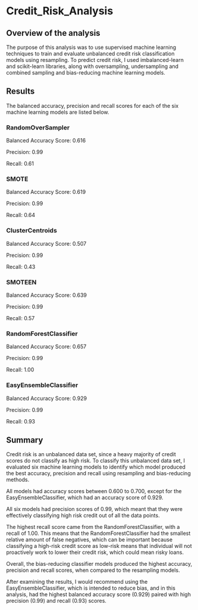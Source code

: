 # Credit_Risk_Analysis

## Overview of the analysis
The purpose of this analysis was to use supervised machine learning techniques to train and evaluate unbalanced credit risk classification models using resampling. To predict credit risk, I used imbalanced-learn and scikit-learn libraries, along with oversampling, undersampling and combined sampling and bias-reducing machine learning models. 


## Results
The balanced accuracy, precision and recall scores for each of the six machine learning models are listed below. 

### RandomOverSampler

Balanced Accuracy Score: 0.616

Precision: 0.99

Recall: 0.61

### SMOTE

Balanced Accuracy Score: 0.619

Precision: 0.99

Recall: 0.64

### ClusterCentroids

Balanced Accuracy Score: 0.507

Precision: 0.99

Recall: 0.43

### SMOTEEN

Balanced Accuracy Score: 0.639

Precision: 0.99

Recall: 0.57

### RandomForestClassifier

Balanced Accuracy Score: 0.657

Precision: 0.99

Recall: 1.00

### EasyEnsembleClassifier

Balanced Accuracy Score: 0.929

Precision: 0.99

Recall: 0.93

## Summary

Credit risk is an unbalanced data set, since a heavy majority of credit scores do not classify as high risk. To classify this unbalanced data set, I evaluated six machine learning models to identify which model produced the best accuracy, precision and recall using resampling and bias-reducing methods. 

All models had accuracy scores between 0.600 to 0.700, except for the EasyEnsembleClassifier, which had an accuracy score of 0.929. 

All six models had precision scores of 0.99, which meant that they were effectively classifying high risk credit out of all the data points. 

The highest recall score came from the RandomForestClassifier, with a recall of 1.00. This means that the RandomForestClassifier had the smallest relative amount of false negatives, which can be important because classifying a high-risk credit score as low-risk means that individual will not proactively work to lower their credit risk, which could mean risky loans.

Overall, the bias-reducing classifier models produced the highest accuracy, precision and recall scores, when compared to the resampling models. 

After examining the results, I would recommend using the EasyEnsembleClassifier, which is intended to reduce bias, and in this analysis, had the highest balanced accuracy score (0.929) paired with high precision (0.99) and recall (0.93) scores.
